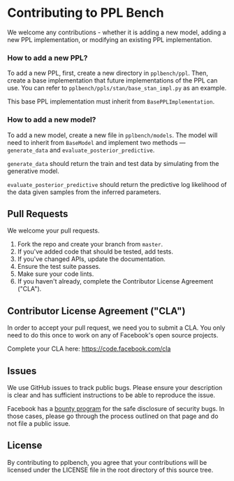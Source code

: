 # Contributing to PPL Bench

We welcome any contributions - whether it is adding a new model, adding a new PPL  implementation, or modifying an existing PPL implementation.

### How to add a new PPL?

To add a new PPL, first, create a new directory in `pplbench/ppl`. Then, create a base implementation that future implementations of the PPL can use. You can refer to `pplbench/ppls/stan/base_stan_impl.py` as an example.

This base PPL implementation must inherit from `BasePPLImplementation`.


### How to add a new model?

To add a new model, create a new file in `pplbench/models`. The model will need to inherit from `BaseModel` and implement two methods — `generate_data` and `evaluate_posterior_predictive`.

`generate_data` should return the train and test data by simulating from the generative model.

`evaluate_posterior_predictive` should return the predictive log likelihood of the data given samples from the inferred parameters.


## Pull Requests
We welcome your pull requests.

1. Fork the repo and create your branch from `master`.
2. If you've added code that should be tested, add tests.
3. If you've changed APIs, update the documentation.
4. Ensure the test suite passes.
5. Make sure your code lints.
6. If you haven't already, complete the Contributor License Agreement ("CLA").

## Contributor License Agreement ("CLA")
In order to accept your pull request, we need you to submit a CLA. You only need
to do this once to work on any of Facebook's open source projects.

Complete your CLA here: <https://code.facebook.com/cla>

## Issues
We use GitHub issues to track public bugs. Please ensure your description is
clear and has sufficient instructions to be able to reproduce the issue.

Facebook has a [bounty program](https://www.facebook.com/whitehat/) for the safe
disclosure of security bugs. In those cases, please go through the process
outlined on that page and do not file a public issue.

## License
By contributing to pplbench, you agree that your contributions will be licensed
under the LICENSE file in the root directory of this source tree.
